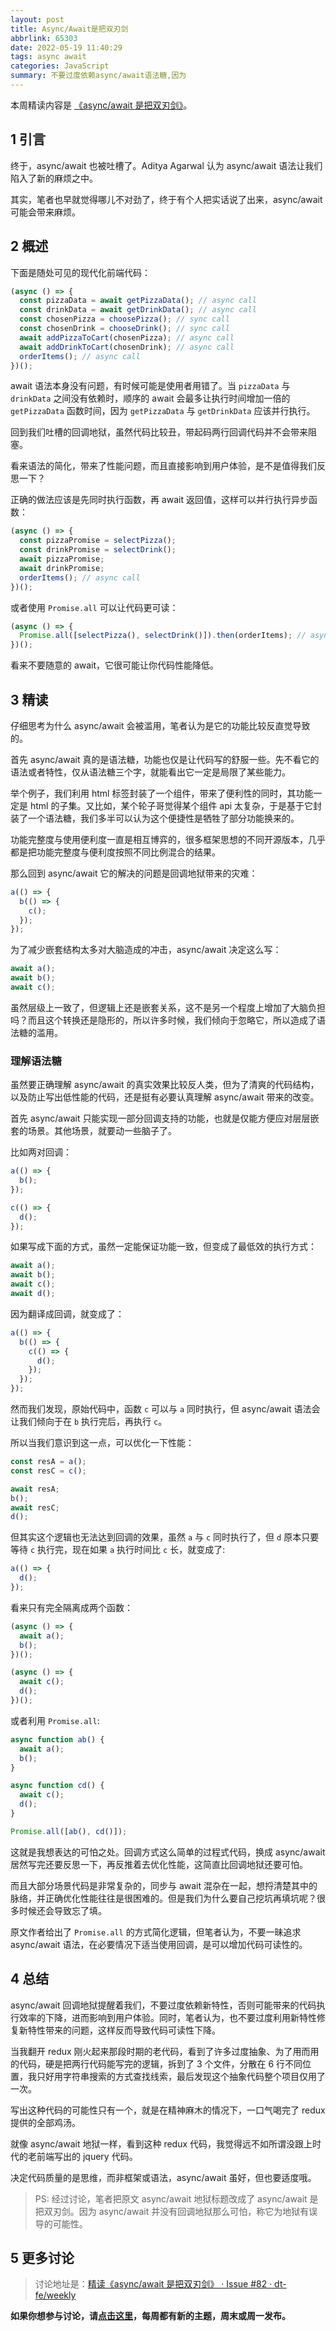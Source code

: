 ```yaml
---
layout: post
title: Async/Await是把双刃剑
abbrlink: 65303
date: 2022-05-19 11:40:29
tags: async await
categories: JavaScript
summary: 不要过度依赖async/await语法糖,因为
---
```


本周精读内容是 [《async/await 是把双刃剑》](https://medium.freecodecamp.org/avoiding-the-async-await-hell-c77a0fb71c4c)。

## 1 引言

终于，async/await 也被吐槽了。Aditya Agarwal 认为 async/await 语法让我们陷入了新的麻烦之中。

其实，笔者也早就觉得哪儿不对劲了，终于有个人把实话说了出来，async/await 可能会带来麻烦。

## 2 概述

下面是随处可见的现代化前端代码：

```typescript
(async () => {
  const pizzaData = await getPizzaData(); // async call
  const drinkData = await getDrinkData(); // async call
  const chosenPizza = choosePizza(); // sync call
  const chosenDrink = chooseDrink(); // sync call
  await addPizzaToCart(chosenPizza); // async call
  await addDrinkToCart(chosenDrink); // async call
  orderItems(); // async call
})();
```

await 语法本身没有问题，有时候可能是使用者用错了。当 `pizzaData` 与 `drinkData` 之间没有依赖时，顺序的 await 会最多让执行时间增加一倍的 `getPizzaData` 函数时间，因为 `getPizzaData` 与 `getDrinkData` 应该并行执行。

回到我们吐槽的回调地狱，虽然代码比较丑，带起码两行回调代码并不会带来阻塞。

看来语法的简化，带来了性能问题，而且直接影响到用户体验，是不是值得我们反思一下？

正确的做法应该是先同时执行函数，再 await 返回值，这样可以并行执行异步函数：

```typescript
(async () => {
  const pizzaPromise = selectPizza();
  const drinkPromise = selectDrink();
  await pizzaPromise;
  await drinkPromise;
  orderItems(); // async call
})();
```

或者使用 `Promise.all` 可以让代码更可读：

```typescript
(async () => {
  Promise.all([selectPizza(), selectDrink()]).then(orderItems); // async call
})();
```

看来不要随意的 await，它很可能让你代码性能降低。

## 3 精读

仔细思考为什么 async/await 会被滥用，笔者认为是它的功能比较反直觉导致的。

首先 async/await 真的是语法糖，功能也仅是让代码写的舒服一些。先不看它的语法或者特性，仅从语法糖三个字，就能看出它一定是局限了某些能力。

举个例子，我们利用 html 标签封装了一个组件，带来了便利性的同时，其功能一定是 html 的子集。又比如，某个轮子哥觉得某个组件 api 太复杂，于是基于它封装了一个语法糖，我们多半可以认为这个便捷性是牺牲了部分功能换来的。

功能完整度与使用便利度一直是相互博弈的，很多框架思想的不同开源版本，几乎都是把功能完整度与便利度按照不同比例混合的结果。

那么回到 async/await 它的解决的问题是回调地狱带来的灾难：

```typescript
a(() => {
  b(() => {
    c();
  });
});
```

为了减少嵌套结构太多对大脑造成的冲击，async/await 决定这么写：

```typescript
await a();
await b();
await c();
```

虽然层级上一致了，但逻辑上还是嵌套关系，这不是另一个程度上增加了大脑负担吗？而且这个转换还是隐形的，所以许多时候，我们倾向于忽略它，所以造成了语法糖的滥用。

### 理解语法糖

虽然要正确理解 async/await 的真实效果比较反人类，但为了清爽的代码结构，以及防止写出低性能的代码，还是挺有必要认真理解 async/await 带来的改变。

首先 async/await 只能实现一部分回调支持的功能，也就是仅能方便应对层层嵌套的场景。其他场景，就要动一些脑子了。

比如两对回调：

```typescript
a(() => {
  b();
});

c(() => {
  d();
});
```

如果写成下面的方式，虽然一定能保证功能一致，但变成了最低效的执行方式：

```typescript
await a();
await b();
await c();
await d();
```

因为翻译成回调，就变成了：

```typescript
a(() => {
  b(() => {
    c(() => {
      d();
    });
  });
});
```

然而我们发现，原始代码中，函数 `c` 可以与 `a` 同时执行，但 async/await 语法会让我们倾向于在 `b` 执行完后，再执行 `c`。

所以当我们意识到这一点，可以优化一下性能：

```typescript
const resA = a();
const resC = c();

await resA;
b();
await resC;
d();
```

但其实这个逻辑也无法达到回调的效果，虽然 `a` 与 `c` 同时执行了，但 `d` 原本只要等待 `c` 执行完，现在如果 `a` 执行时间比 `c` 长，就变成了:

```typescript
a(() => {
  d();
});
```

看来只有完全隔离成两个函数：

```typescript
(async () => {
  await a();
  b();
})();

(async () => {
  await c();
  d();
})();
```

或者利用 `Promise.all`:

```typescript
async function ab() {
  await a();
  b();
}

async function cd() {
  await c();
  d();
}

Promise.all([ab(), cd()]);
```

这就是我想表达的可怕之处。回调方式这么简单的过程式代码，换成 async/await 居然写完还要反思一下，再反推着去优化性能，这简直比回调地狱还要可怕。

而且大部分场景代码是非常复杂的，同步与 await 混杂在一起，想捋清楚其中的脉络，并正确优化性能往往是很困难的。但是我们为什么要自己挖坑再填坑呢？很多时候还会导致忘了填。

原文作者给出了 `Promise.all` 的方式简化逻辑，但笔者认为，不要一昧追求 async/await 语法，在必要情况下适当使用回调，是可以增加代码可读性的。

## 4 总结

async/await 回调地狱提醒着我们，不要过度依赖新特性，否则可能带来的代码执行效率的下降，进而影响到用户体验。同时，笔者认为，也不要过度利用新特性修复新特性带来的问题，这样反而导致代码可读性下降。

当我翻开 redux 刚火起来那段时期的老代码，看到了许多过度抽象、为了用而用的代码，硬是把两行代码能写完的逻辑，拆到了 3 个文件，分散在 6 行不同位置，我只好用字符串搜索的方式查找线索，最后发现这个抽象代码整个项目仅用了一次。

写出这种代码的可能性只有一个，就是在精神麻木的情况下，一口气喝完了 redux 提供的全部鸡汤。

就像 async/await 地狱一样，看到这种 redux 代码，我觉得远不如所谓没跟上时代的老前端写出的 jquery 代码。

决定代码质量的是思维，而非框架或语法，async/await 虽好，但也要适度哦。

> PS: 经过讨论，笔者把原文 async/await 地狱标题改成了 async/await 是把双刃剑。因为 async/await 并没有回调地狱那么可怕，称它为地狱有误导的可能性。

## 5 更多讨论

> 讨论地址是：[精读《async/await 是把双刃剑》 · Issue #82 · dt-fe/weekly](https://github.com/dt-fe/weekly/issues/82)

**如果你想参与讨论，请[点击这里](https://github.com/dt-fe/weekly)，每周都有新的主题，周末或周一发布。**